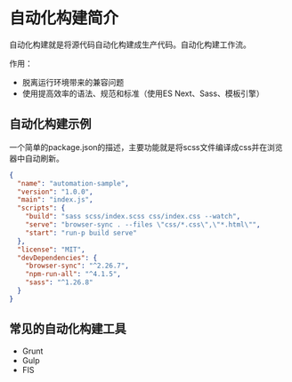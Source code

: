 # 自动化构建简介

自动化构建就是将源代码自动化构建成生产代码。自动化构建工作流。

作用：

- 脱离运行环境带来的兼容问题
- 使用提高效率的语法、规范和标准（使用ES Next、Sass、模板引擎）

## 自动化构建示例

一个简单的package.json的描述，主要功能就是将scss文件编译成css并在浏览器中自动刷新。

```json
{
  "name": "automation-sample",
  "version": "1.0.0",
  "main": "index.js",
  "scripts": {
    "build": "sass scss/index.scss css/index.css --watch",
    "serve": "browser-sync . --files \"css/*.css\",\"*.html\"",
    "start": "run-p build serve"
  },
  "license": "MIT",
  "devDependencies": {
    "browser-sync": "^2.26.7",
    "npm-run-all": "^4.1.5",
    "sass": "^1.26.8"
  }
}
```

## 常见的自动化构建工具

- Grunt
- Gulp
- FIS

